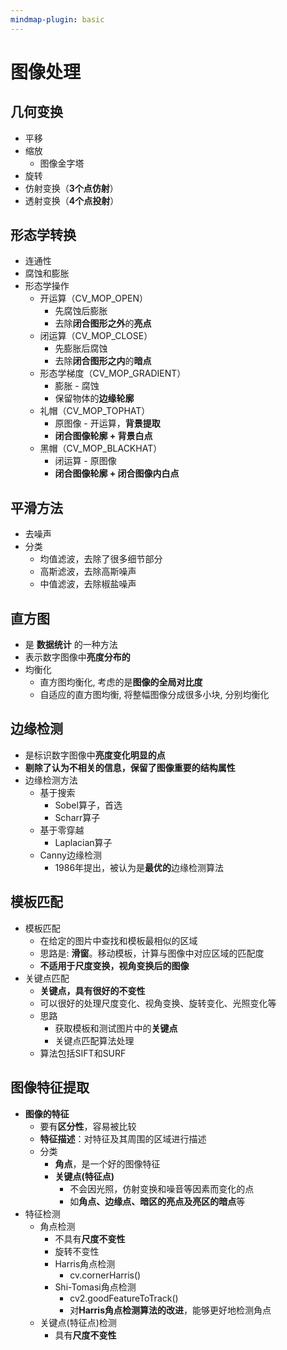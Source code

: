 ```yaml
---
mindmap-plugin: basic
---
```

# 图像处理

## 几何变换
- 平移
- 缩放
	- 图像金字塔
- 旋转
- 仿射变换（**3个点仿射**）
- 透射变换（**4个点投射**）

## 形态学转换
- 连通性 
- 腐蚀和膨胀
- 形态学操作
	- 开运算（CV_MOP_OPEN）
		- 先腐蚀后膨胀
		- 去除**闭合图形之外**的**亮点**
	- 闭运算（CV_MOP_CLOSE）
		- 先膨胀后腐蚀
		- 去除**闭合图形之内**的**暗点**
	- 形态学梯度（CV_MOP_GRADIENT）
		- 膨胀 - 腐蚀
		- 保留物体的**边缘轮廓**
	- 礼帽（CV_MOP_TOPHAT）
		- 原图像 - 开运算，**背景提取**
		- **闭合图像轮廓 + 背景白点**
	- 黑帽（CV_MOP_BLACKHAT）
		- 闭运算 - 原图像
		- **闭合图像轮廓 + 闭合图像内白点**
## 平滑方法
- 去噪声
- 分类
	- 均值滤波，去除了很多细节部分
	- 高斯滤波，去除高斯噪声
	- 中值滤波，去除椒盐噪声

## 直方图
- 是 **数据统计** 的一种方法
- 表示数字图像中**亮度分布的**
- 均衡化
	- 直方图均衡化, 考虑的是**图像的全局对比度**
	- 自适应的直方图均衡, 将整幅图像分成很多小块, 分别均衡化

## 边缘检测
- 是标识数字图像中**亮度变化明显的点** 
- **剔除了认为不相关的信息，保留了图像重要的结构属性** 
- 边缘检测方法
	- 基于搜索
		- Sobel算子，首选
		- Scharr算子
	- 基于零穿越
		- Laplacian算子
	- Canny边缘检测
		- 1986年提出，被认为是**最优的**边缘检测算法

## 模板匹配
- 模板匹配
	- 在给定的图片中查找和模板最相似的区域
	- 思路是: **滑窗**。移动模板，计算与图像中对应区域的匹配度
	- **不适用于尺度变换，视角变换后的图像**
- 关键点匹配
	- **关键点，具有很好的不变性**
	- 可以很好的处理尺度变化、视角变换、旋转变化、光照变化等
	- 思路
		- 获取模板和测试图片中的**关键点**
		- 关键点匹配算法处理
	- 算法包括SIFT和SURF
## 图像特征提取
- **图像的特征**
	- 要有**区分性**，容易被比较
	- **特征描述**：对特征及其周围的区域进行描述
	- 分类
		- **角点**，是一个好的图像特征
		- **关键点(特征点)**
			- 不会因光照，仿射变换和噪音等因素而变化的点
			- 如**角点、边缘点、暗区的亮点及亮区的暗点**等
- 特征检测
	- 角点检测
		- 不具有**尺度不变性**
		- 旋转不变性
		- Harris角点检测
			- cv.cornerHarris()
		- Shi-Tomasi角点检测
			- cv2.goodFeatureToTrack()
			- 对**Harris角点检测算法的改进**，能够更好地检测角点
	- 关键点(特征点)检测
		- 具有**尺度不变性**